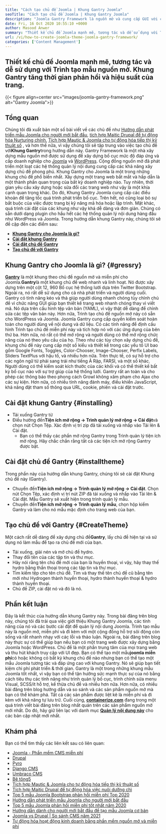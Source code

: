 ```yaml
---
title: "Cách tạo chủ đề Joomla | Khung Gantry Joomla" 
seoTitle: "Cách tạo chủ đề Joomla | Khung Gantry Joomla" 
description: "Joomla Gantry Framework là nguồn mở và cung cấp GUI với các tính năng kéo và thả, cho phép người dùng nhanh chóng xây dựng các mẫu Joomla CMS động và đáp ứng." 
date: Fri, 16 Oct 2020 10:55:10 +0000
author: Masood Anwer
summary: "Thiết kế chủ đề Joomla mạnh mẽ, tương tác và dễ sử dụng với Trình tạo mẫu nguồn mở. Khung Gantry tăng thời gian phản hồi và hiệu suất của trang." 
url: /vi/how-to-create-joomla-theme-joomla-gantry-framework/
categories: ['Content Management']
---
```


## Thiết kế chủ đề Joomla mạnh mẽ, tương tác và dễ sử dụng với Trình tạo mẫu nguồn mở. Khung Gantry tăng thời gian phản hồi và hiệu suất của trang.

{{< figure align=center src="images/joomla-gantry-framework.png" alt="Gantry Joomla">}}


## **Tổng quan**
Chúng tôi đã xuất bản một số bài viết về các chủ đề như [Hướng dẫn phát triển mẫu Joomla cho người mới bắt đầu][1], [tích hợp Maitic Drupal để tự động hóa Nurturing chính][2], [Tích hợp Mautic & Joomla cho tự động hóa tiếp thị kỹ thuật số][3] , và hơn thế nữa, vì vậy chúng tôi sẽ tập trung vào việc tạo chủ đề với**Khung Gantry**trong hướng dẫn này. Gantry Framework là một nhà xây dựng mẫu nguồn mở được sử dụng để xây dựng bố cục mức độ đáp ứng và cấp doanh nghiệp cho [Joomla][4] và [WordPress][5]. Cộng đồng nguồn mở đã phát triển một loạt các hệ thống quản lý nội dung cung cấp các khả năng xây dựng chủ đề phong phú. Khung Gantry cho Joomla là một trong những khung chủ đề phổ biến nhất. Xây dựng một trang web bắt mắt và hấp dẫn là một thành phần quan trọng của bất kỳ doanh nghiệp nào. Tuy nhiên, thời gian yêu cầu xây dựng hoặc sửa đổi các trang web như vậy là một khía cạnh quan trọng khác.
Do đó, Khung Gantry Joomla cung cấp các điều khoản để tăng tốc quá trình phát triển bố cục. Trên hết, nó cũng loại bỏ sự bắt buộc của việc được trang bị kỹ năng mã hóa hoặc lập trình. Mặt khác, quá trình cài đặt của các khung như vậy khá dễ dàng và đơn giản. Chúng có sẵn dưới dạng plugin cho hầu hết các hệ thống quản lý nội dung hàng đầu như WordPress và Joomla. Trong hướng dẫn khung Gantry này, chúng tôi sẽ đề cập đến các điểm sau:
* [**Khung Gantry cho Joomla là gì?**][6]
* [**Cài đặt khung Gantry**][7]
* [**Cài đặt chủ đề Gantry**][8]
* [**Tạo chủ đề với Gantry**][9]

## Khung Gantry cho Joomla là gì?   {#gressry}
[**Gantry**][10] là một khung theo chủ đề nguồn mở và miễn phí cho Joomla.**Gantry**là một khung chủ đề web nhanh và linh hoạt. Nó được xây dựng trên một cột 12, 960 Bố cục hệ thống lưới dựa trên Twitter Bootstrap. Ngoài ra, nó rất dễ sử dụng cho cả nhà phát triển và người dùng cuối. Gantry có tính năng kéo và thả giúp người dùng nhanh chóng tùy chỉnh chủ đề vì chức năng GUI giúp bạn thiết kế trang web nhanh chóng thay vì viết mã. Nó dựa trên cấu hình tệp văn bản (YAML), vì vậy thật dễ dàng để chỉnh sửa các tệp văn bản này. Hơn nữa, Trình tạo chủ đề nguồn mở này có sẵn cho WordPress và Joomla. Joomla Gantry cung cấp quyền kiểm soát hoàn toàn cho người dùng về nội dung và dữ liệu. Có các tính năng để định cấu hình Trình tạo chủ đề miễn phí này và tích hợp nó với các ứng dụng của bên thứ ba. Hơn nữa, nó rất có thể mở rộng và người dùng có thể mở rộng chức năng của nó theo yêu cầu của họ.
Theo như các tùy chọn xây dựng chủ đề, khung chủ đề này cung cấp một số kiểu và thiết kế trong các yếu tố UI bao gồm Google Fonts, Toggles, Color-Chooser, Image-Chooser, Perfix Labels, Sliders TextPlus với hậu tố, và nhiều hơn nữa. Trên thực tế, có sự hỗ trợ cho các ngôn ngữ từ phải sang trái như tiếng Ả Rập, FARSI, và một số khác. Người dùng có thể kiểm soát kích thước của các khối và có thể thiết kế bất kỳ bố cục nào với sự trợ giúp của hệ thống lưới. Gantry rất an toàn và cho phép các thông báo theo phong cách Growl không xâm phạm cho Ajax cho các sự kiện. Hơn nữa, có nhiều tính năng đánh máy, điều khiển JavaScript, khả năng đặt tham số thông qua URL, cookie, phiên và cài đặt trước.

## Cài đặt khung Gantry   {#installing}
  * Tải xuống Gantry từ
* Điều hướng đến**Tiện ích mở rộng -> Trình quản lý mở rộng -> Cài đặt**và chọn nút Chọn Tệp. Xác định vị trí zip đã tải xuống và nhấp vào Tải lên & Cài đặt.
  * Bạn có thể thấy các phần mở rộng Gantry trong Trình quản lý tiện ích mở rộng. Hãy chắc chắn rằng tất cả các tiện ích mở rộng Gantry được bật.

## Cài đặt chủ đề Gantry   {#installtheme}
Trong phần này của hướng dẫn khung Gantry, chúng tôi sẽ cài đặt Khung chủ đề này (Gantry).
* Chuyển đến**Tiện ích mở rộng -> Trình quản lý mở rộng -> Cài đặt**. Chọn nút Chọn Tệp, xác định vị trí nút ZIP đã tải xuống và nhấp vào Tải lên & Cài đặt. Mẫu Gantry sẽ xuất hiện trong trình quản lý mẫu.
* Chuyển đến**Tiện ích mở rộng -> Trình quản lý mẫu**, chọn hộp kiểm Gantry và làm cho nó mẫu mặc định cho trang web của bạn.

## Tạo chủ đề với Gantry   {#CreateTheme}
Một cách rất dễ dàng để xây dựng chủ đề**Gantry**, lấy chủ đề hiện tại và sử dụng nó làm mẫu để tạo ra chủ đề mới của bạn.
  * Tải xuống, giải nén và mở chủ đề hydro.
  * Thay đổi tên của các tập tin và thư mục.
  * Hãy nói rằng tên chủ đề mới của bạn là huyền thoại, vì vậy, hãy thay thế hydro bằng thần thoại trong các tập tin và thư mục.
  * Tìm kiếm tệp cho tên chủ đề. Tìm và thay thế tên chủ đề cũ bằng tên mới như Hydrogen thành huyền thoại, hydro thành huyền thoại & hydro thành huyền thoại.
  * Chủ đề ZIP, cài đặt nó và đó là nó.

## Phần kết luận
Đây là kết thúc của hướng dẫn khung Gantry này. Trong bài đăng trên blog này, chúng tôi đã trải qua việc giới thiệu Khung Gantry Joomla, các tính năng của nó và các bước cài đặt để quản lý nội dung Joomla. Trình tạo mẫu này là nguồn mở, miễn phí và đi kèm với một cộng đồng hỗ trợ sôi động còn sống và rất nhanh nhạy với các lỗi và thảo luận. Ngoài ra, bài đăng trên blog này thực sự có thể giúp bạn nếu bạn có một trang web được xây dựng bằng Joomla hoặc WordPress. Chủ đề là một phần trung tâm của mọi trang web và thu hút khách truy cập với UI đẹp. Bạn có thể tạo một mẫu**joomla miễn phí**có hoặc không có bất kỳ khung chủ đề nào nhưng bạn có thể tạo một mẫu Joomla tương tác và đáp ứng cao với khung Gantry. Nó sẽ giúp bạn tiết kiệm chi phí phát triển & thời gian.
Gantry là một trong những khung mẫu Joomla tốt nhất, vì vậy bạn có thể tận hưởng sức mạnh thực sự của nó bằng cách tiêu thụ các tính năng như trình quản lý bố cục, trình chỉnh sửa menu Visual, SCSS/ít hỗ trợ, kế thừa chủ đề và nhiều hơn nữa. Hơn nữa, có nhiều bài đăng trên blog hướng dẫn và so sánh và các sản phẩm nguồn mở mà bạn có thể khám phá. Tất cả các sản phẩm được liệt kê là miễn phí và đi kèm với khả năng tự lưu trữ. Cuối cùng, [**containerize.com**][11] đang trong một quá trình viết bài đăng trên blog nhất quán trên các sản phẩm nguồn mở mới nhất. Do đó, hãy giữ liên lạc với danh mục [**Quản lý nội dung này**][12] cho các bản cập nhật mới nhất.

## Khám phá
Bạn có thể tìm thấy các liên kết sau có liên quan:
  * [Joomla - Phần mềm CMS miễn phí][13]
  * [Drupal][14]
  * [Pyro][15]
  * [Django CMS][16]
  * [Umbraco CMS][17]
  * [Bê tông5][18]
  * [Tích hợp Mautic & Joomla cho tự động hóa tiếp thị kỹ thuật số][3]
  * [Tích hợp Maitic Drupal để tự động hóa việc nuôi dưỡng chì][2]
  * [Top 5 mẫu Joomla Bootstrap phản hồi miễn phí Top 2020][19]
  * [Hướng dẫn phát triển mẫu Joomla cho người mới bắt đầu][1]
  * [Top 5 mẫu Joomla phản hồi miễn phí tốt nhất năm 2020][19]
  * [Hướng dẫn dành cho người mới bắt đầu để tạo mẫu Joomla cơ bản][20]
  * [Joomla vs Drupal | So sánh CMS năm 2021][21]
  * [Tự động hóa hoạt động kinh doanh bằng phần mềm nguồn mở và miễn phí][22]

  
[1]: https://blog.containerize.com/content-management/responsive-joomla-templates-tutorial/
[2]: https://blog.containerize.com/content-management/drupal-tutorial-automate-lead-growth-with-drupal-mautic/
[3]: https://blog.containerize.com/content-management/integrate-mautic-with-joomla-for-marketing-automation/
[4]: https://products.containerize.com/content-management/joomla/
[5]: https://products.containerize.com/blogging/wordpress/
[6]: #gantry
[7]: #Installing
[8]: #installtheme
[9]: #createtheme
[10]: http://gantry.org/
[11]: https://containerize.com
[12]: https://blog.containerize.com/category/content-management/
[13]: https://products.containerize.com/content-management/joomla
[14]: https://products.containerize.com/content-management/drupal
[15]: https://products.containerize.com/content-management/pyro
[16]: https://products.containerize.com/content-management/django
[17]: https://products.containerize.com/content-management/umbraco
[18]: https://products.containerize.com/content-management/concrete5
[19]: https://blog.containerize.com/content-management/top-5-best-free-responsive-joomla-templates-of-2020/
[20]: https://blog.containerize.com/content-management/beginners-guide-to-create-a-basic-joomla-template/
[21]: https://blog.containerize.com/content-management/joomla-vs-drupal-cms-comparison-in-2021/
[22]: https://blog.containerize.com/blogging/automate-business-operations-using-open-source-software/
